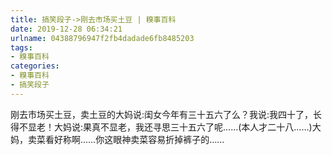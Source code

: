 ```yaml
---
title: 搞笑段子->刚去市场买土豆 | 糗事百科
date: 2019-12-28 06:34:21
urlname: 04388796947f2fb4dadade6fb8485203
tags: 
- 糗事百科
categories:
- 糗事百科
- 搞笑段子
---
```

刚去市场买土豆，卖土豆的大妈说:闺女今年有三十五六了么？我说:我四十了，长得不显老！大妈说:果真不显老，我还寻思三十五六了呢……(本人才二十八……)大妈，卖菜看好称啊……你这眼神卖菜容易折掉裤子的……


